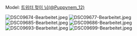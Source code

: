 ﻿---
dddd: 2023.12.16 서코
nickname: 펖이
sns_type: x
sns_id: Puppynem_12
---

<a name="Puppynem_12"></a>
Model: <a href="https://x.com/Puppynem_12" target="_blank">트위터 펖이 님(@Puppynem_12)</a>

![DSC09674-Bearbeitet.jpeg](/assets/img/2023/12-16/DSC09674-Bearbeitet.jpeg)
![DSC09677-Bearbeitet.jpeg](/assets/img/2023/12-16/DSC09677-Bearbeitet.jpeg)
![DSC09685-Bearbeitet.jpeg](/assets/img/2023/12-16/DSC09685-Bearbeitet.jpeg)
![DSC09686-Bearbeitet.jpeg](/assets/img/2023/12-16/DSC09686-Bearbeitet.jpeg)
![DSC09693-Bearbeitet.jpeg](/assets/img/2023/12-16/DSC09693-Bearbeitet.jpeg)
![DSC09699-Bearbeitet.jpeg](/assets/img/2023/12-16/DSC09699-Bearbeitet.jpeg)